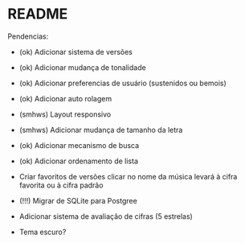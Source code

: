 # README

Pendencias:

* (ok) Adicionar sistema de versões

* (ok) Adicionar mudança de tonalidade

* (ok) Adicionar preferencias de usuário (sustenidos ou bemois)

* (ok) Adicionar auto rolagem

* (smhws) Layout responsivo

* (smhws) Adicionar mudança de tamanho da letra

* (ok) Adicionar mecanismo de busca

* (ok) Adicionar ordenamento de lista

* Criar favoritos de versões
    clicar no nome da música levará à cifra favorita ou à cifra padrão

* (!!!) Migrar de SQLite para Postgree

* Adicionar sistema de avaliação de cifras (5 estrelas)

* Tema escuro?
